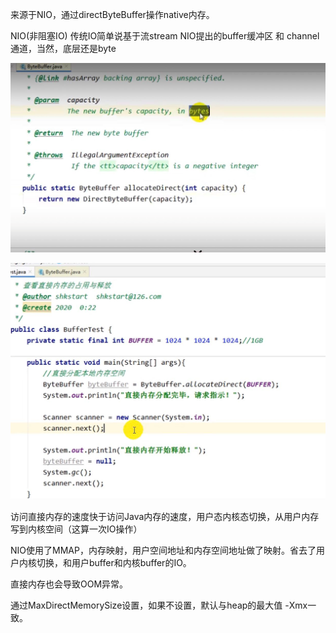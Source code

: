 来源于NIO，通过directByteBuffer操作native内存。

NIO(非阻塞IO)
 传统IO简单说基于流stream NIO提出的buffer缓冲区 和 channel通道，当然，底层还是byte

![img_4.png](img3/img_4.png)

![img_5.png](img3/img_5.png)

访问直接内存的速度快于访问Java内存的速度，用户态内核态切换，从用户内存写到内核空间（这算一次IO操作）

NIO使用了MMAP，内存映射，用户空间地址和内存空间地址做了映射。省去了用户内核切换，和用户buffer和内核buffer的IO。

直接内存也会导致OOM异常。

通过MaxDirectMemorySize设置，如果不设置，默认与heap的最大值 -Xmx一致。